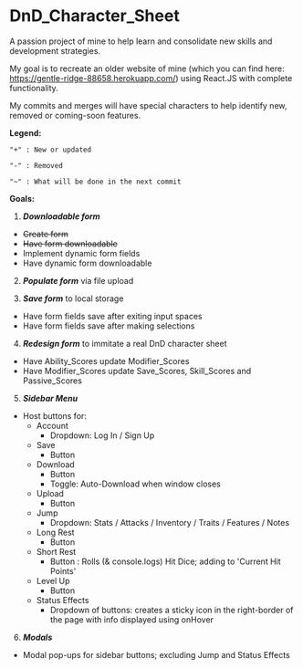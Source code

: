 # DnD_Character_Sheet
A passion project of mine to help learn and consolidate new skills and development strategies.

My goal is to recreate an older website of mine (which you can find here: https://gentle-ridge-88658.herokuapp.com/) using React.JS with complete functionality.

My commits and merges will have special characters to help identify new, removed or coming-soon features.

**Legend:**

`"+" : New or updated`

`"-" : Removed`

`"~" : What will be done in the next commit`

**Goals:**

1. **_Downloadable form_**
  - ~~Create form~~
  - ~~Have form downloadable~~
  - Implement dynamic form fields
  - Have dynamic form downloadable

2. **_Populate form_** via file upload

3. **_Save form_** to local storage
  - Have form fields save after exiting input spaces
  - Have form fields save after making selections

4. **_Redesign form_** to immitate a real DnD character sheet
  - Have Ability_Scores update Modifier_Scores
  - Have Modifier_Scores update Save_Scores, Skill_Scores and Passive_Scores

5. **_Sidebar Menu_**
  - Host buttons for: 
    - Account
      - Dropdown: Log In / Sign Up
    - Save 
      - Button 
    - Download 
      - Button
      - Toggle: Auto-Download when window closes
    - Upload 
      - Button 
    - Jump 
      - Dropdown: Stats / Attacks / Inventory / Traits / Features / Notes 
    - Long Rest 
      - Button 
    - Short Rest 
      - Button : Rolls (& console.logs) Hit Dice; adding to 'Current Hit Points' 
    - Level Up 
      - Button 
    - Status Effects 
      - Dropdown of buttons: creates a sticky icon in the right-border of the page with info displayed using onHover

6. **_Modals_**
  - Modal pop-ups for sidebar buttons; excluding Jump and Status Effects
